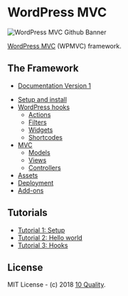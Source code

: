 # WordPress MVC

![WordPress MVC Github Banner](https://www.wordpress-mvc.com/wp-content/uploads/2020/01/wpmvc-github-banner.png)

[WordPress MVC](https://www.wordpress-mvc.com/) (WPMVC) framework.

## The Framework

- [Documentation Version 1](https://www.wordpress-mvc.com/v1/)

* [Setup and install](https://www.wordpress-mvc.com/v1/get-started/)
* [WordPress hooks](https://www.wordpress-mvc.com/v1/main-class/)
  * [Actions](https://www.wordpress-mvc.com/v1/actions/)
  * [Filters](https://www.wordpress-mvc.com/v1/filters/)
  * [Widgets](https://www.wordpress-mvc.com/v1/widgets/)
  * [Shortcodes](https://www.wordpress-mvc.com/v1/shortcodes/)
* [MVC](https://www.wordpress-mvc.com/v1/mvc/)
  * [Models](https://www.wordpress-mvc.com/v1/models/)
  * [Views](https://www.wordpress-mvc.com/v1/views/)
  * [Controllers](https://www.wordpress-mvc.com/v1/controllers/)
* [Assets](https://www.wordpress-mvc.com/v1/assets/)
* [Deployment](https://www.wordpress-mvc.com/v1/deployment/)
* [Add-ons](https://www.wordpress-mvc.com/v1/add-ons/)

## Tutorials

- [Tutorial 1: Setup](https://www.wordpress-mvc.com/v1/tutorial-1-setup/)
- [Tutorial 2: Hello world](https://www.wordpress-mvc.com/v1/tutorial-2-hello-world/)
- [Tutorial 3: Hooks](https://www.wordpress-mvc.com/v1/tutorial-3-hooks/)

## License

MIT License - (c) 2018 [10 Quality](https://www.10quality.com/).